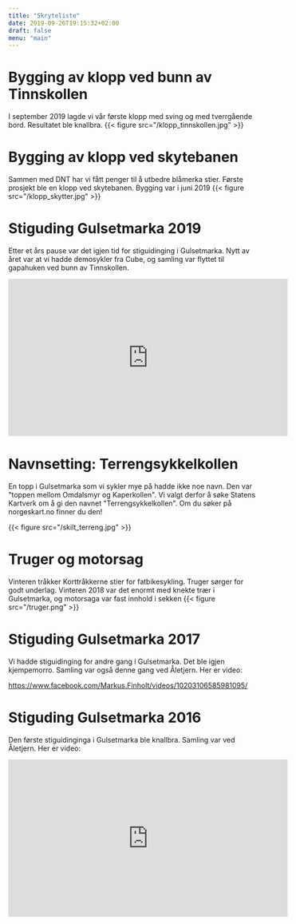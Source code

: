 ```yaml
---
title: "Skryteliste"
date: 2019-09-26T19:15:32+02:00
draft: false
menu: "main"
--- 
```


# Bygging av klopp ved bunn av Tinnskollen
I september 2019 lagde vi vår første klopp med sving og med tverrgående bord. Resultatet ble knallbra.
{{< figure src="/klopp_tinnskollen.jpg" >}}


# Bygging av klopp ved skytebanen
Sammen med DNT har vi fått penger til å utbedre blåmerka stier. Første prosjekt ble en klopp ved skytebanen. Bygging var i juni 2019
{{< figure src="/klopp_skytter.jpg" >}}

# Stiguding Gulsetmarka 2019
Etter et års pause var det igjen tid for stiguidinging i Gulsetmarka. Nytt av året var at vi hadde demosykler fra Cube, og samling var flyttet til gapahuken ved bunn av Tinnskollen.

<iframe width="560" height="315" src="https://www.youtube.com/embed/hx7xyTuh024" frameborder="0" allow="accelerometer; autoplay; encrypted-media; gyroscope; picture-in-picture" allowfullscreen></iframe>

# Navnsetting: Terrengsykkelkollen
En topp i Gulsetmarka som vi sykler mye på hadde ikke noe navn. Den var "toppen mellom Omdalsmyr og Kaperkollen". Vi valgt derfor å søke Statens Kartverk om å gi den navnet "Terrengsykkelkollen". Om du søker på norgeskart.no finner du den!

{{< figure src="/skilt_terreng.jpg" >}}

# Truger og motorsag
Vinteren tråkker Korttråkkerne stier for fatbikesykling. Truger sørger for godt underlag. Vinteren 2018 var det enormt med knekte trær i Gulsetmarka, og motorsaga var fast innhold i sekken
{{< figure src="/truger.png" >}}


# Stiguding Gulsetmarka 2017
Vi hadde stiguidinging for andre gang i Gulsetmarka. Det ble igjen kjempemorro. Samling var også denne gang ved Åletjern. Her er video:

https://www.facebook.com/Markus.Finholt/videos/10203106585981095/


# Stiguding Gulsetmarka 2016
Den første stiguidinginga i Gulsetmarka ble knallbra. Samling var ved Åletjern. Her er video:

<iframe width="560" height="315" src="https://www.youtube.com/embed/tk2NTV9JnwM" frameborder="0" allow="accelerometer; autoplay; encrypted-media; gyroscope; picture-in-picture" allowfullscreen></iframe>

